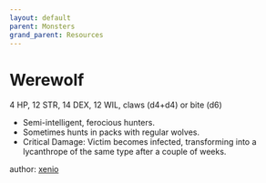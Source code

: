 ```yaml
---
layout: default
parent: Monsters
grand_parent: Resources
---
```

# Werewolf
4 HP, 12 STR, 14 DEX, 12 WIL, claws (d4+d4) or bite (d6)
- Semi-intelligent, ferocious hunters.
- Sometimes hunts in packs with regular wolves.
- Critical Damage: Victim becomes infected, transforming into a lycanthrope of the same type after a couple of weeks.

author: [xenio](https://xenioinabottle.blogspot.com)
